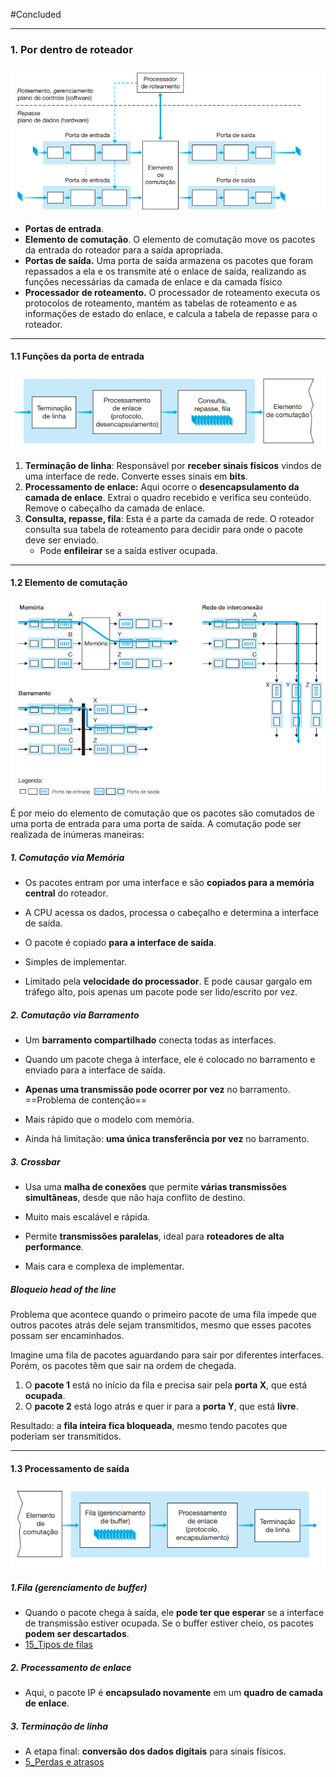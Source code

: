 
#Concluded 

---
### **1. Por dentro de roteador**
![Pasted image 20250522195916](../../attachments/Pasted%20image%2020250522195916.png)
- **Portas de entrada**.
- **Elemento de comutação**. O elemento de comutação move os pacotes da entrada do roteador para a saída apropriada.
- **Portas de saída.** Uma porta de saída armazena os pacotes que foram repassados a ela e os transmite até o enlace de saída, realizando as funções necessárias da camada de enlace e da camada físico
- **Processador de roteamento.** O processador de roteamento executa os protocolos de roteamento, mantém as tabelas de roteamento e as informações de estado do enlace, e calcula a tabela de repasse para o roteador. 

---
#### **1.1 Funções da porta de entrada**
![Pasted image 20250522200227](../../attachments/Pasted%20image%2020250522200227.png)
1. **Terminação de linha**: Responsável por **receber sinais físicos** vindos de uma interface de rede. Converte esses sinais em **bits**.
2. **Processamento de enlace:** Aqui ocorre o **desencapsulamento da camada de enlace**. Extrai o quadro recebido e verifica seu conteúdo. Remove o cabeçalho da camada de enlace.
3. **Consulta, repasse, fila**: Esta é a parte da camada de rede. O roteador consulta sua tabela de roteamento para decidir para onde o pacote deve ser enviado.
    - Pode **enfileirar** se a saída estiver ocupada.

---
#### **1.2 Elemento de comutação**
![Pasted image 20250522201358](../../attachments/Pasted%20image%2020250522201358.png)

É por meio do elemento de comutação que os pacotes são comutados de uma porta de entrada para uma porta de saída. A comutação pode ser realizada de inúmeras maneiras:
##### 1. **Comutação via Memória**
- Os pacotes entram por uma interface e são **copiados para a memória central** do roteador.
- A CPU acessa os dados, processa o cabeçalho e determina a interface de saída.
- O pacote é copiado **para a interface de saída**.

- Simples de implementar.
- Limitado pela **velocidade do processador**. E pode causar gargalo em tráfego alto, pois apenas um pacote pode ser lido/escrito por vez.
##### 2. **Comutação via Barramento**
- Um **barramento compartilhado** conecta todas as interfaces.
- Quando um pacote chega à interface, ele é colocado no barramento e enviado para a interface de saída.
- **Apenas uma transmissão pode ocorrer por vez** no barramento. ==Problema de contenção==

- Mais rápido que o modelo com memória.
- Ainda há limitação: **uma única transferência por vez** no barramento.
##### 3. **Crossbar** 
- Usa uma **malha de conexões** que permite **várias transmissões simultâneas**, desde que não haja conflito de destino.

- Muito mais escalável e rápida.    
- Permite **transmissões paralelas**, ideal para **roteadores de alta performance**.
- Mais cara e complexa de implementar.

##### **Bloqueio head of the line** 
Problema que acontece quando o primeiro pacote de uma fila impede que outros pacotes atrás dele sejam transmitidos, mesmo que esses pacotes possam ser encaminhados.

Imagine uma fila de pacotes aguardando para sair por diferentes interfaces. Porém, os pacotes têm que sair na ordem de chegada.
1. O **pacote 1** está no início da fila e precisa sair pela **porta X**, que está **ocupada**.
2. O **pacote 2** está logo atrás e quer ir para a **porta Y**, que está **livre**.

Resultado: a **fila inteira fica bloqueada**, mesmo tendo pacotes que poderiam ser transmitidos.

---
#### **1.3 Processamento de saída**
![Pasted image 20250522203955](../../attachments/Pasted%20image%2020250522203955.png)
##### 1.**Fila (gerenciamento de buffer)**
- Quando o pacote chega à saída, ele **pode ter que esperar** se a interface de transmissão estiver ocupada. Se o buffer estiver cheio, os pacotes **podem ser descartados**.
- [15_Tipos de filas](15_Tipos%20de%20filas.md)
##### 2. **Processamento de enlace**
- Aqui, o pacote IP é **encapsulado novamente** em um **quadro de camada de enlace**.
##### 3. **Terminação de linha**
- A etapa final: **conversão dos dados digitais** para sinais físicos.
- [5_Perdas e atrasos](../1_Overview/5_Perdas%20e%20atrasos.md)
